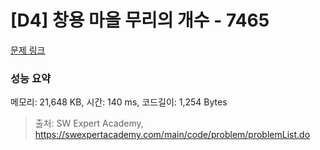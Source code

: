 # [D4] 창용 마을 무리의 개수 - 7465 

[문제 링크](https://swexpertacademy.com/main/code/problem/problemDetail.do?contestProbId=AWngfZVa9XwDFAQU) 

### 성능 요약

메모리: 21,648 KB, 시간: 140 ms, 코드길이: 1,254 Bytes



> 출처: SW Expert Academy, https://swexpertacademy.com/main/code/problem/problemList.do